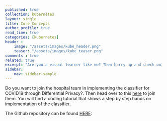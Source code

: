 ```yaml
---
published: true
collection: kubernetes
layout: single
title: Core Concepts
author_profile: true
read_time: true
categories: [kubernetes]
header :
    image: "/assets/images/kube_header.png"
    teaser: "/assets/images/kube_teaser.png"
comments : true
related: true
excerpt: "Are you a visual learner like me? Then hurry up and check out this comic on differential privacy!"
sidebar:
    nav: sidebar-sample
---
```


Do you want to join the hospital team in implementing the classifier for COVID19 through Differential Privacy?. Then head over to this [here](https://zumrutmuftuoglu.github.io/OM-Study-Group/pate-on-covid/) to join them. You will find a coding tutorial that shows a step by step hands on implementation of the classifier.

The Github repository can be found [HERE](https://github.com/ivyclare/PrivateAI/blob/master/COVID_PATE_Analysis.ipynb):
